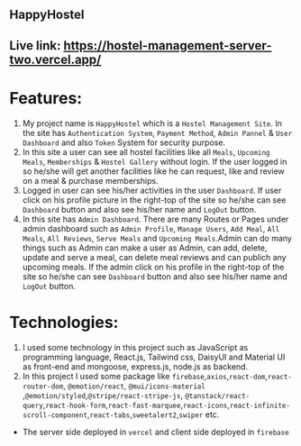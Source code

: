 ## HappyHostel
## Live link: https://hostel-management-server-two.vercel.app/

# Features: 
1. My project name is `HappyHostel` which is a `Hostel Management Site`. In the site has `Authentication System`, `Payment Method`, `Admin Pannel` & `User Dashboard` and also `Token` System for security purpose.
2.  In this site a user can see all hostel facilities like all `Meals`, `Upcoming Meals`, `Memberships` & `Hostel Gallery` without login. If the user logged in so he/she will get another facilities like he can request, like and review on a meal & purchase memberships.
3.  Logged in user can see his/her activities in the user `Dashboard`. If user click on his profile picture in the right-top of the site so he/she can see `Dashboard` button and also see his/her name and `LogOut` button.
4.  In this site has `Admin Dashboard`. There are many Routes or Pages under admin dashboard such as `Admin Profile`, `Manage Users`, `Add Meal`, `All Meals`, `All Reviews`, `Serve Meals` and `Upcoming Meals`.Admin can do many things such as Admin can make a user as Admin, can add, delete, update and serve a meal, can delete meal reviews and can publich any upcoming meals. If the admin click on his profile in the right-top of the site so he/she can see `Dashboard` button and also see his/her name and `LogOut` button.

# Technologies:
1. I used some technology in this project such as JavaScript as programming language, React.js, Tailwind css, DaisyUI and Material UI as front-end and mongoose, express.js, node.js as backend.
2. In this project I used some package like `firebase`,`axios`,`react-dom`,`react-router-dom`, `@emotion/react`, `@mui/icons-material` ,`@emotion/styled`,`@stripe/react-stripe-js`, `@tanstack/react-query`,`react-hook-form`,`react-fast-marquee`,`react-icons`,`react-infinite-scroll-component`,`react-tabs`,`sweetalert2`,`swiper` etc.

* The server side deployed in `vercel` and client side deployed in `firebase`



